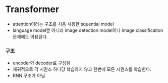 # Transformer
- attention이라는 구조를 처음 사용한 squential model
- language model뿐 아니라 image detection model이나 image classificaiton 문제에도 이용된다.

### 구조
- encoder와 decoder로 구성됨
- 재귀적으로 각 시퀀스 하나당 학습하지 않고 한번에 모든 시퀀스를 학습한다.
- RNN 구조가 아님
